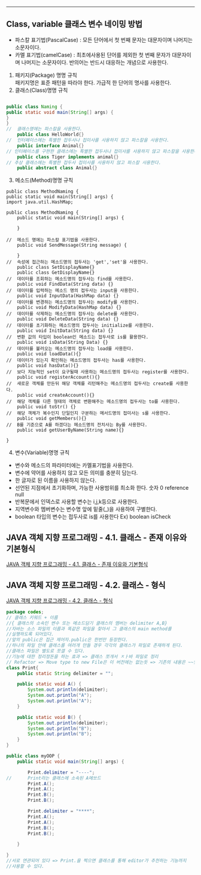 ------

## Class, variable 클래스  변수 네이밍 방법
- 파스칼 표기법(PascalCase) : 모든 단어에서 첫 번째 문자는 대문자이며 나머지는 소문자이다.
- 카멜 표기법(camelCase) : 최초에사용된 단어를 제외한 첫 번째 문자가 대문자이며 나머지는 소문자이다. 반의어는 반드시 대응하는 개념으로 사용한다.

1. 패키지(Package) 명명 규칙	
 패키지명은 표준 패턴을 따라야 한다. 가급적 한 단어의 명사를 사용한다.
2. 클래스(Class)명명 규칙
```java

public class Naming {
public static void main(String[] args) {
}
}
// 	클래스명에는 파스칼을 사용한다.
	public class HelloWorld{}
// 	인터페이스에는 특별한 접두사나 접미사를 사용하지 않고 파스칼을 사용한다.
	public interface Animal{}
// 인터페이스를 구현한 클래스에는 특별한 접두사나 접미사를 사용하지 않고 파스칼을 사용한다.
	public class Tiger implements animal{}
// 추상 클래스에는 특별한 접두사 접미사를 사용하지 않고 파스칼 사용한다.
	public abstract class Animal{}
```
3. 메소드(Method)명명 규칙
```
public class MethodNaming {
public static void main(String[] args) {
import java.util.HashMap;

public class MethodNaming {
	public static void main(String[] args) {
		
	}

//	메소드 명에는 파스칼 표기법을 사용한다.
	public void SendMessage(String message) {
	
	}
//	속성에 접근하는 메소드명의 접두사는 'get','set'을 사용한다.
	public class SetDisplayName{}
	public class GetDisplayName{}
//	데이터를 조회하는 메소드명의 접두사는 find를 사용한다.
	public void FindData(String data) {}
//	데이터를 입력하는 메소드 명의 접두사는 input을 사용한다.
	public void InputData(HashMap data) {}
//	데이터를 변경하는 메소드명의 접두사는 modify를 사용한다.
	public void ModifyData(HashMap data) {}
//	데이터를 삭제하는 메소드명의 접두사는 delete를 사용한다.
	public void DeleteData(String data) {}
//	데이터를 초기화하는 메소드명의 접두사는 initialize를 사용한다.
	public void InitData(String data) {}
//	변환 값의 타입이 boolean인 메소드는 접두사로 is를 활용한다.
	public void isData(String Data) {}
//	데이터를 불러오는 메소드명의 접두사는 load를 사용한다.
	public void loadData(){}
//	데이터가 있는지 확인하는 메소드명의 접두사는 has를 사용한다.
	public void hasData(){}
//	보다 지능적인 set이 요구될때 사용하는 메소드명의 접두사는 register를 사용한다.
	public void registerAccount(){}
//	새로운 객체를 만든뒤 해당 객체를 리턴해주는 메소드명의 접두사는 create를 사용한다.
	public void createAccount(){}
//	해당 객체를 다른 형태의 객체로 변환해주는 메소드명의 접두사는 to를 사용한다.
	public void toStr() {}
//	해당 객체가 복수인지 단일인지 구분하는 메서드명의 접미사는 s를 사용한다.
	public void getMembers(){}
//	B를 기준으로 A를 하겠다는 메소드명의 전치사는 By를 사용한다.
	public void getUserByName(String name){}

}	
```	
4. 변수(Variable)명명 규칙

- 변수와 메소드의 파라미터에는 카멜표기법을 사용한다.
- 변수에 약어를 사용하지 않고 모든 의미를 충분히 담는다.
- 한 글자로 된 이름을 사용하지 않는다.
- 선언된 지점에서 초기화하며, 가능한 사용범위를 최소화 한다. 숫자 0 reference null
- 반복문에서 인덱스로 사용할 변수는 i,j,k등으로 사용한다.
- 지역변수와 멤버변수는 변수명 앞에 밑줄(_)을 사용하여 구별한다.
- boolean 타입의 변수는 접두사로 is를 사용한다 Ex) boolean isCheck


## JAVA 객체 지향 프로그래밍 - 4.1. 클래스 - 존재 이유와 기본형식  
[JAVA 객체 지향 프로그래밍 - 4.1. 클래스 - 존재 이유와 기본형식](https://www.youtube.com/watch?v=m1Cx8vDDmYo&list=PLuHgQVnccGMAb-e41kXPSIpmoz1RvHyN4&index=4)  
## JAVA 객체 지향 프로그래밍 - 4.2. 클래스 - 형식  
[JAVA 객체 지향 프로그래밍 - 4.2. 클래스 - 형식](https://www.youtube.com/watch?v=jpcXlhgEzmQ&list=PLuHgQVnccGMAb-e41kXPSIpmoz1RvHyN4&index=5)  
```java
package codes;
// 클래스 키워드 + 이름 
//{ 클래스의 소속인 변수 또는 메소드담기 클래스의 멤버는 delimiter A,B}
//자바는 소스 파일의 이름과 똑같은 파일을 찾아서 그 클래스의 main method를 
//실행하도록 되어있다. 
//앞의 public은 접근 제어자.public은 한번만 등장한다. 
//하나의 파일 안에 클래스를 여러개 만들 경우 각각의 클래스가 파일로 존재하게 된다. 
//클래스 파일은 별도로 쪼갤 수 있다. 
//기능에 대한 정리정돈을 하는 효과 => 클래스 쪼개서 ㅈㅏ바 파일로 정리
// Refactor => Move type to new File은 이 버전에는 없는듯 => 기존의 내용은 ~~했는데, print.java에 옮겨담겠다
class Print{
	public static String delimiter = "";

	public static void A() {
		System.out.println(delimiter);
		System.out.println("A");
		System.out.println("A");
	}

	public static void B() {
		System.out.println(delimiter);
		System.out.println("B");
		System.out.println("B");
	}
}

public class myOOP {
	public static void main(String[] args) {

		Print.delimiter = "----";
//		Print라는 클래스에 소속된 A메쏘드
		Print.A();
		Print.A();
		Print.B();
		Print.B();

		Print.delimiter = "****";
		Print.A();
		Print.A();
		Print.B();
		Print.B();

	}

}
//서로 연관되어 있다 => Print.을 찍으면 클래스를 통해 editor가 추천하는 기능까지
//사용할 수 있다.
```
